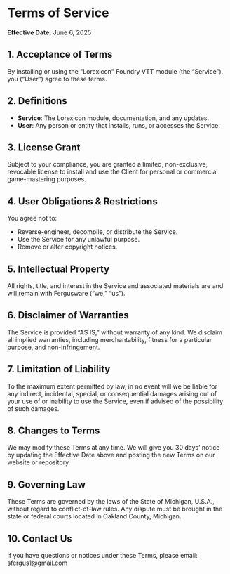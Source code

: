 # Terms of Service

**Effective Date:** June 6, 2025

## 1. Acceptance of Terms  
By installing or using the "Lorexicon" Foundry VTT module (the “Service”), you (“User”) agree to these terms.

## 2. Definitions  
- **Service**: The Lorexicon module, documentation, and any updates.  
- **User**: Any person or entity that installs, runs, or accesses the Service.

## 3. License Grant  
Subject to your compliance, you are granted a limited, non-exclusive, revocable license to install and use the Client for personal or commercial game-mastering purposes.

## 4. User Obligations & Restrictions  
You agree not to:
- Reverse-engineer, decompile, or distribute the Service.  
- Use the Service for any unlawful purpose.  
- Remove or alter copyright notices.

## 5. Intellectual Property  
All rights, title, and interest in the Service and associated materials are and will remain with Fergusware (“we,” “us”).

## 6. Disclaimer of Warranties  
The Service is provided “AS IS,” without warranty of any kind. We disclaim all implied warranties, including merchantability, fitness for a particular purpose, and non-infringement.

## 7. Limitation of Liability  
To the maximum extent permitted by law, in no event will we be liable for any indirect, incidental, special, or consequential damages arising out of your use of or inability to use the Service, even if advised of the possibility of such damages.

## 8. Changes to Terms  
We may modify these Terms at any time. We will give you 30 days’ notice by updating the Effective Date above and posting the new Terms on our website or repository.

## 9. Governing Law  
These Terms are governed by the laws of the State of Michigan, U.S.A., without regard to conflict-of-law rules. Any dispute must be brought in the state or federal courts located in Oakland County, Michigan.

## 10. Contact Us  
If you have questions or notices under these Terms, please email: sfergus1@gmail.com

